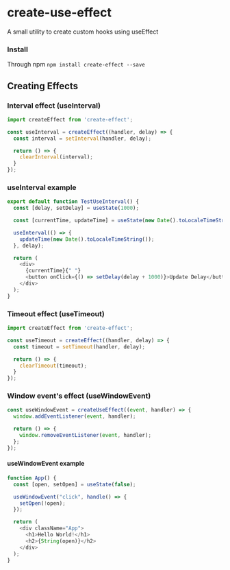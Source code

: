 # create-use-effect
A small utility to create custom hooks using useEffect

### Install
Through npm
`npm install create-effect --save`

## Creating Effects

### Interval effect (useInterval)
```js
import createEffect from 'create-effect';

const useInterval = createEffect((handler, delay) => {
  const interval = setInterval(handler, delay);

  return () => {
    clearInterval(interval);
  }
});
```

### useInterval example 
```js
export default function TestUseInterval() {
  const [delay, setDelay] = useState(1000);

  const [currentTime, updateTime] = useState(new Date().toLocaleTimeString());

  useInterval(() => {
    updateTime(new Date().toLocaleTimeString());
  }, delay);

  return (
    <div>
      {currentTime}{" "}
      <button onClick={() => setDelay(delay + 1000)}>Update Delay</button>
    </div>
  );
}
```



### Timeout effect (useTimeout)
```js
import createEffect from 'create-effect';

const useTimeout = createEffect((handler, delay) => {
  const timeout = setTimeout(handler, delay);

  return () => {
    clearTimeout(timeout);
  }
});
```

### Window event's effect (useWindowEvent)
```js
const useWindowEvent = createUseEffect((event, handler) => {
  window.addEventListener(event, handler);

  return () => {
    window.removeEventListener(event, handler);
  };
});
```

#### useWindowEvent example
```js
function App() {
  const [open, setOpen] = useState(false);

  useWindowEvent("click", handle() => {
    setOpen(!open);
  });

  return (
    <div className="App">
      <h1>Hello World!</h1>
      <h2>{String(open)}</h2>
    </div>
  );
}
```
